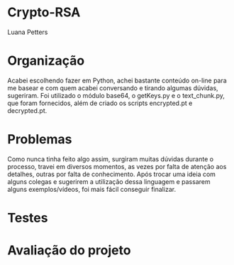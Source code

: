 # Crypto-RSA
Luana Petters

# Organização
Acabei escolhendo fazer em Python, achei bastante conteúdo on-line para me basear e com quem acabei conversando e tirando algumas dúvidas, sugeriram.
Foi utilizado o módulo base64, o getKeys.py e o text_chunk.py, que foram fornecidos, além de criado os scripts encrypted.pt e decrypted.pt. 

# Problemas
Como nunca tinha feito algo assim, surgiram muitas dúvidas durante o processo, travei em diversos momentos, as vezes por falta de atenção aos detalhes, outras por falta de conhecimento. Após trocar uma ideia com alguns colegas e sugerirem a utilização dessa linguagem e passarem alguns exemplos/vídeos, foi mais fácil conseguir finalizar.

# Testes

# Avaliação do projeto

